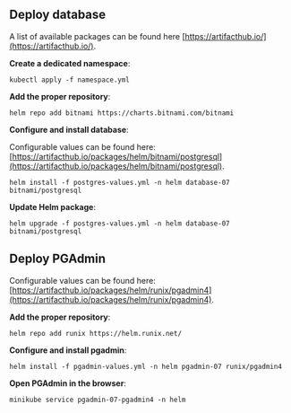 ## Deploy database

A list of available packages can be found here [https://artifacthub.io/](https://artifacthub.io/).

**Create a dedicated namespace**:

```shell
kubectl apply -f namespace.yml
```

**Add the proper repository**:

```shell
helm repo add bitnami https://charts.bitnami.com/bitnami
```

**Configure and install database**:

Configurable values can be found here: [https://artifacthub.io/packages/helm/bitnami/postgresql](https://artifacthub.io/packages/helm/bitnami/postgresql).

```shell
helm install -f postgres-values.yml -n helm database-07 bitnami/postgresql
```

**Update Helm package**:

```shell
helm upgrade -f postgres-values.yml -n helm database-07 bitnami/postgresql
```

## Deploy PGAdmin

Configurable values can be found here: [https://artifacthub.io/packages/helm/runix/pgadmin4](https://artifacthub.io/packages/helm/runix/pgadmin4).

**Add the proper repository**:

```shell
helm repo add runix https://helm.runix.net/
```

**Configure and install pgadmin**:

```shell
helm install -f pgadmin-values.yml -n helm pgadmin-07 runix/pgadmin4
```

**Open PGAdmin in the browser**:

```shell
minikube service pgadmin-07-pgadmin4 -n helm
```